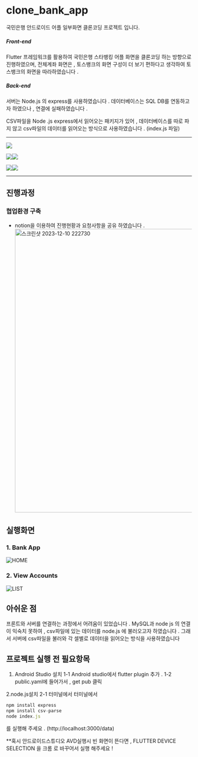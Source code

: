# clone_bank_app

국민은행 안드로이드 어플 일부화면 클론코딩 프로젝트 입니다.

##### Front-end
Flutter 프레임워크를 활용하여 국민은행 스타뱅킹 어플 화면을 클론코딩 하는 방향으로 진행하였으며,
전체계좌 화면은 , 토스뱅크의 화면 구성이 더 보기 편하다고 생각하여 토스뱅크의 화면을 따라하였습니다 . 

##### Back-end
서버는 Node.js 의 express를 사용하였습니다 . 
데이터베이스는 SQL DB를 연동하고자 하였으나 , 연결에 실패하였습니다 .

CSV파일을 Node .js express에서 읽어오는 패키지가 있어 , 데이터베이스를 따로 파지 않고 
csv파일의 데이터를 읽어오는 방식으로 사용하였습니다 . 
(index.js 파일)

---


<img src="https://img.shields.io/badge/flutter-02569B?style=for-the-badge&logo=html5&logoColor=white">

<img src="https://img.shields.io/badge/nodedotjs-339933?style=for-the-badge&logo=html5&logoColor=white"><img src="https://img.shields.io/badge/express-000000?style=for-the-badge&logo=html5&logoColor=white">

<img src="https://img.shields.io/badge/notion-000000?style=for-the-badge&logo=html5&logoColor=white"><img src="https://img.shields.io/badge/github-181717?style=for-the-badge&logo=html5&logoColor=white">

---


## 진행과정

### 협업환경 구축
- notion을 이용하여 진행현황과 요청사항을 공유 하였습니다 . 
  <img width="769" alt="스크린샷 2023-12-10 222730" src="https://github.com/Clone-Bank-App/Clone_Bank_App/assets/121094346/e1c364ce-5a8c-4661-a099-6de7d2812021">


## 실행화면

### 1. Bank App
![HOME](https://github.com/Clone-Bank-App/Clone_Bank_App/assets/38944609/671c5dc9-0ad0-4e1f-9de0-ce1ae4021d0b)


### 2. View Accounts
![LIST](https://github.com/Clone-Bank-App/Clone_Bank_App/assets/38944609/e7cfbbe8-c057-4bda-9103-c351f181f5cb)



## 아쉬운 점 
   프론트와 서버를 연결하는 과정에서 어려움이 있었습니다 .
   MySQL과 node js 의 연결이 익숙치 못하여 , csv파일에 있는 데이터를 node.js 에 불러오고자 하였습니다 . 
   그래서 서버에 csv파일을 불러와 각 셀별로 데이터을 읽어오는 방식을 사용하였습니다 
    


## 프로젝트 실행 전 필요항목

1. Android Studio 설치 
1-1 Android studio에서 flutter plugin 추가 . 
1-2 public.yaml에 들어가서 , get pub 클릭 


2.node.js설치 
2-1 터미널에서
 터미널에서
  ```javascript
  npm install express
  npm install csv-parse
 node index.js
```
를 실행해 주세요 . 
(http://localhost:3000/data) 


**혹시 안드로이드스튜디오 AVD실행시 빈 화면이 뜬다면 , FLUTTER DEVICE SELECTION 을 크롬 로 바꾸어서 실행 해주세요 ! 






